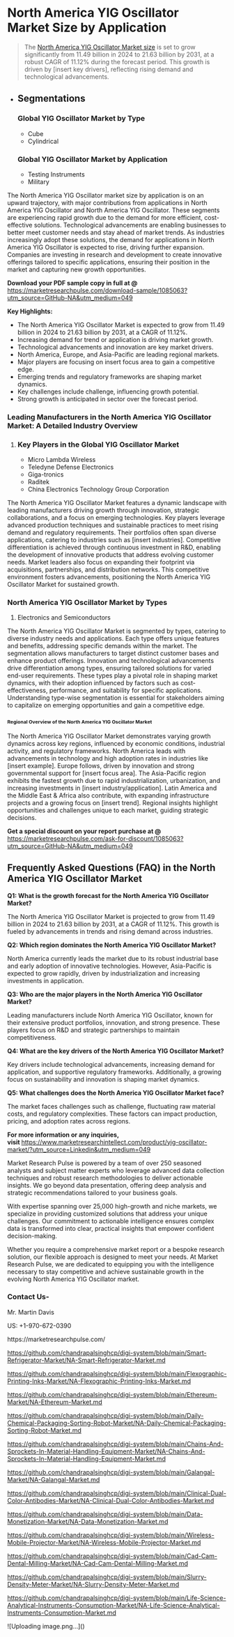 <h1>North America YIG Oscillator Market&nbsp;Size by Application</h1><blockquote><p>The <a href="https://marketresearchpulse.com/download-sample/1085063?utm_source=GitHub-NA&amp;utm_medium=049">North America YIG Oscillator Market size</a> is set to grow significantly from 11.49 billion in 2024 to 21.63 billion by 2031, at a robust CAGR of 11.12% during the forecast period. This growth is driven by [insert key drivers], reflecting rising demand and technological advancements.</p></blockquote><ul><li><h2>Segmentations</h2><h3>Global YIG Oscillator Market by Type</h3><ul><li>Cube</li><li> Cylindrical</li></ul><h3>Global YIG Oscillator Market by Application</h3><ul><li>Testing Instruments</li><li> Military</li></ul></li></ul><p>The North America YIG Oscillator market size by application is on an upward trajectory, with major contributions from applications in North America YIG Oscillator and North America YIG Oscillator. These segments are experiencing rapid growth due to the demand for more efficient, cost-effective solutions. Technological advancements are enabling businesses to better meet customer needs and stay ahead of market trends. As industries increasingly adopt these solutions, the demand for applications in North America YIG Oscillator is expected to rise, driving further expansion. Companies are investing in research and development to create innovative offerings tailored to specific applications, ensuring their position in the market and capturing new growth opportunities.</p><p><strong>Download your PDF sample copy in full at @ </strong><a href="https://marketresearchpulse.com/download-sample/1085063?utm_source=GitHub-NA&amp;utm_medium=049">https://marketresearchpulse.com/download-sample/1085063?utm_source=GitHub-NA&amp;utm_medium=049</a></p><p><strong>Key Highlights: </strong></p><ul><li>The North America YIG Oscillator Market is expected to grow from 11.49 billion in 2024 to 21.63 billion by 2031, at a CAGR of 11.12%.</li><li>Increasing demand for trend or application is driving market growth.</li><li>Technological advancements and innovation are key market drivers.</li><li>North America, Europe, and Asia-Pacific are leading regional markets.</li><li>Major players are focusing on insert focus area to gain a competitive edge.</li><li>Emerging trends and regulatory frameworks are shaping market dynamics.</li><li>Key challenges include challenge, influencing growth potential.</li><li>Strong growth is anticipated in sector over the forecast period.</li></ul><h3>Leading Manufacturers in the North America YIG Oscillator Market: A Detailed Industry Overview</h3><ol><li><h3>Key Players in the Global YIG Oscillator Market </h3><ul><li>Micro Lambda Wireless</li><li> Teledyne Defense Electronics</li><li> Giga-tronics</li><li> Raditek</li><li> China Electronics Technology Group Corporation</li></ul></li></ol><div class="flex max-w-full flex-col flex-grow"><div class="min-h-8 text-message flex w-full flex-col items-end gap-2 whitespace-normal break-words [.text-message+&amp;]:mt-5" dir="auto" data-message-author-role="assistant" data-message-id="fd8432e4-4910-450d-b182-61b7bfb0a01f" data-message-model-slug="gpt-4o"><div class="flex w-full flex-col gap-1 empty:hidden first:pt-[3px]"><div class="markdown prose w-full break-words dark:prose-invert light"><p>The North America YIG Oscillator Market features a dynamic landscape with leading manufacturers driving growth through innovation, strategic collaborations, and a focus on emerging technologies. Key players leverage advanced production techniques and sustainable practices to meet rising demand and regulatory requirements. Their portfolios often span diverse applications, catering to industries such as [insert industries]. Competitive differentiation is achieved through continuous investment in R&amp;D, enabling the development of innovative products that address evolving customer needs. Market leaders also focus on expanding their footprint via acquisitions, partnerships, and distribution networks. This competitive environment fosters advancements, positioning the North America YIG Oscillator Market for sustained growth.</p></div></div></div></div><h3>North America YIG Oscillator Market by Types</h3><ol><li>Electronics and Semiconductors</li></ol><div class="flex max-w-full flex-col flex-grow"><div class="min-h-8 text-message flex w-full flex-col items-end gap-2 whitespace-normal break-words [.text-message+&amp;]:mt-5" dir="auto" data-message-author-role="assistant" data-message-id="084470be-0bb7-4664-bddf-5156b4f41249" data-message-model-slug="gpt-4o-mini"><div class="flex w-full flex-col gap-1 empty:hidden first:pt-[3px]"><div class="markdown prose w-full break-words dark:prose-invert light"><p>The North America YIG Oscillator Market is segmented by types, catering to diverse industry needs and applications. Each type offers unique features and benefits, addressing specific demands within the market. The segmentation allows manufacturers to target distinct customer bases and enhance product offerings. Innovation and technological advancements drive differentiation among types, ensuring tailored solutions for varied end-user requirements. These types play a pivotal role in shaping market dynamics, with their adoption influenced by factors such as cost-effectiveness, performance, and suitability for specific applications. Understanding type-wise segmentation is essential for stakeholders aiming to capitalize on emerging opportunities and gain a competitive edge.</p></div></div></div></div><h3><span style="font-size: 11px;">Regional Overview of the North America YIG Oscillator Market</span></h3><div class="flex max-w-full flex-col flex-grow"><div class="min-h-8 text-message flex w-full flex-col items-end gap-2 whitespace-normal break-words [.text-message+&amp;]:mt-5" dir="auto" data-message-author-role="assistant" data-message-id="e9038762-ce64-4e30-91c9-9bd413514231" data-message-model-slug="gpt-4o-mini"><div class="flex w-full flex-col gap-1 empty:hidden first:pt-[3px]"><div class="markdown prose w-full break-words dark:prose-invert light"><p>The North America YIG Oscillator Market demonstrates varying growth dynamics across key regions, influenced by economic conditions, industrial activity, and regulatory frameworks. North America leads with advancements in technology and high adoption rates in industries like [insert example]. Europe follows, driven by innovation and strong governmental support for [insert focus area]. The Asia-Pacific region exhibits the fastest growth due to rapid industrialization, urbanization, and increasing investments in [insert industry/application]. Latin America and the Middle East &amp; Africa also contribute, with expanding infrastructure projects and a growing focus on [insert trend]. Regional insights highlight opportunities and challenges unique to each market, guiding strategic decisions.</p></div></div></div></div><p><strong>Get a special discount on your report purchase at @ </strong><a href="https://marketresearchpulse.com/ask-for-discount/1085063?utm_source=GitHub-NA&amp;utm_medium=049">https://marketresearchpulse.com/ask-for-discount/1085063?utm_source=GitHub-NA&amp;utm_medium=049</a></p><h2>Frequently Asked Questions (FAQ) in the North America YIG Oscillator Market</h2><p><strong>Q1: What is the growth forecast for the North America YIG Oscillator Market?</strong></p><p>The North America YIG Oscillator Market is projected to grow from 11.49 billion in 2024 to 21.63 billion by 2031, at a CAGR of 11.12%. This growth is fueled by advancements in trends and rising demand across industries.</p><p><strong>Q2: Which region dominates the North America YIG Oscillator Market?</strong></p><p>North America currently leads the market due to its robust industrial base and early adoption of innovative technologies. However, Asia-Pacific is expected to grow rapidly, driven by industrialization and increasing investments in application.</p><p><strong>Q3: Who are the major players in the North America YIG Oscillator Market?</strong></p><p>Leading manufacturers include North America YIG Oscillator, known for their extensive product portfolios, innovation, and strong presence. These players focus on R&amp;D and strategic partnerships to maintain competitiveness.</p><p><strong>Q4: What are the key drivers of the North America YIG Oscillator Market?</strong></p><p>Key drivers include technological advancements, increasing demand for application, and supportive regulatory frameworks. Additionally, a growing focus on sustainability and innovation is shaping market dynamics.</p><p><strong>Q5: What challenges does the North America YIG Oscillator Market face?</strong></p><p>The market faces challenges such as challenge, fluctuating raw material costs, and regulatory complexities. These factors can impact production, pricing, and adoption rates across regions.</p><p><strong>For more information or any inquiries, visit&nbsp;</strong><a href="https://www.marketresearchintellect.com/product/yig-oscillator-market/?utm_source=Linkedin&utm_medium=049">https://www.marketresearchintellect.com/product/yig-oscillator-market/?utm_source=Linkedin&utm_medium=049</a></p><p>Market Research Pulse is powered by a team of over 250 seasoned analysts and subject matter experts who leverage advanced data collection techniques and robust research methodologies to deliver actionable insights. We go beyond data presentation, offering deep analysis and strategic recommendations tailored to your business goals.</p><p>With expertise spanning over 25,000 high-growth and niche markets, we specialize in providing customized solutions that address your unique challenges. Our commitment to actionable intelligence ensures complex data is transformed into clear, practical insights that empower confident decision-making.</p><p>Whether you require a comprehensive market report or a bespoke research solution, our flexible approach is designed to meet your needs. At Market Research Pulse, we are dedicated to equipping you with the intelligence necessary to stay competitive and achieve sustainable growth in the evolving North America YIG Oscillator market.</p><h3><strong>Contact Us-</strong></h3><p>Mr. Martin Davis</p><p>US: +1-970-672-0390</p><p>https://marketresearchpulse.com/</p><p><a href="https://github.com/chandrapalsinghcp/digi-system/blob/main/Smart-Refrigerator-Market/NA-Smart-Refrigerator-Market.md">https://github.com/chandrapalsinghcp/digi-system/blob/main/Smart-Refrigerator-Market/NA-Smart-Refrigerator-Market.md</a></p><p><a href="https://github.com/chandrapalsinghcp/digi-system/blob/main/Flexographic-Printing-Inks-Market/NA-Flexographic-Printing-Inks-Market.md">https://github.com/chandrapalsinghcp/digi-system/blob/main/Flexographic-Printing-Inks-Market/NA-Flexographic-Printing-Inks-Market.md</a></p><p><a href="https://github.com/chandrapalsinghcp/digi-system/blob/main/Ethereum-Market/NA-Ethereum-Market.md">https://github.com/chandrapalsinghcp/digi-system/blob/main/Ethereum-Market/NA-Ethereum-Market.md</a></p><p><a href="https://github.com/chandrapalsinghcp/digi-system/blob/main/Daily-Chemical-Packaging-Sorting-Robot-Market/NA-Daily-Chemical-Packaging-Sorting-Robot-Market.md">https://github.com/chandrapalsinghcp/digi-system/blob/main/Daily-Chemical-Packaging-Sorting-Robot-Market/NA-Daily-Chemical-Packaging-Sorting-Robot-Market.md</a></p><p><a href="https://github.com/chandrapalsinghcp/digi-system/blob/main/Chains-And-Sprockets-In-Material-Handling-Equipment-Market/NA-Chains-And-Sprockets-In-Material-Handling-Equipment-Market.md">https://github.com/chandrapalsinghcp/digi-system/blob/main/Chains-And-Sprockets-In-Material-Handling-Equipment-Market/NA-Chains-And-Sprockets-In-Material-Handling-Equipment-Market.md</a></p><p><a href="https://github.com/chandrapalsinghcp/digi-system/blob/main/Galangal-Market/NA-Galangal-Market.md">https://github.com/chandrapalsinghcp/digi-system/blob/main/Galangal-Market/NA-Galangal-Market.md</a></p><p><a href="https://github.com/chandrapalsinghcp/digi-system/blob/main/Clinical-Dual-Color-Antibodies-Market/NA-Clinical-Dual-Color-Antibodies-Market.md">https://github.com/chandrapalsinghcp/digi-system/blob/main/Clinical-Dual-Color-Antibodies-Market/NA-Clinical-Dual-Color-Antibodies-Market.md</a></p><p><a href="https://github.com/chandrapalsinghcp/digi-system/blob/main/Data-Monetization-Market/NA-Data-Monetization-Market.md">https://github.com/chandrapalsinghcp/digi-system/blob/main/Data-Monetization-Market/NA-Data-Monetization-Market.md</a></p><p><a href="https://github.com/chandrapalsinghcp/digi-system/blob/main/Wireless-Mobile-Projector-Market/NA-Wireless-Mobile-Projector-Market.md">https://github.com/chandrapalsinghcp/digi-system/blob/main/Wireless-Mobile-Projector-Market/NA-Wireless-Mobile-Projector-Market.md</a></p><p><a href="https://github.com/chandrapalsinghcp/digi-system/blob/main/Cad-Cam-Dental-Milling-Market/NA-Cad-Cam-Dental-Milling-Market.md">https://github.com/chandrapalsinghcp/digi-system/blob/main/Cad-Cam-Dental-Milling-Market/NA-Cad-Cam-Dental-Milling-Market.md</a></p><p><a href="https://github.com/chandrapalsinghcp/digi-system/blob/main/Slurry-Density-Meter-Market/NA-Slurry-Density-Meter-Market.md">https://github.com/chandrapalsinghcp/digi-system/blob/main/Slurry-Density-Meter-Market/NA-Slurry-Density-Meter-Market.md</a></p><p><a href="https://github.com/chandrapalsinghcp/digi-system/blob/main/Life-Science-Analytical-Instruments-Consumption-Market/NA-Life-Science-Analytical-Instruments-Consumption-Market.md">https://github.com/chandrapalsinghcp/digi-system/blob/main/Life-Science-Analytical-Instruments-Consumption-Market/NA-Life-Science-Analytical-Instruments-Consumption-Market.md</a></p>
![Uploading image.png…]()
